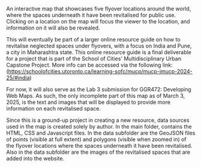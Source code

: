 An interactive map that showcases five flyover locations around the world, where the spaces underneath it have been revitalised for public use. Clicking on a location on the map will focus the viewer to the location, and information on it will also be revealed.

This will eventually be part of a larger online resource guide on how to revitalise neglected spaces under flyovers, with a focus on India and Pune, a city in Maharashtra state. This online resource guide is a final deliverable for a project that is part of the School of Cities' Multidisciplinary Urban Capstone Project. More info can be accessed via the following link: (https://schoolofcities.utoronto.ca/learning-sofc/mucp/mucp-imucp-2024-25/#india)

For now, it will also serve as the Lab 3 submission for GGR472: Developing Web Maps. As such, the only incomplete part of this map as of March 3, 2025, is the text and images that will be displayed to provide more information on each revitalised space.

Since this is a ground-up project in creating a new resource, data sources used in the map is created solely by author. In the main folder, contains the HTML, CSS and Javascript files. In the data subfolder are the GeoJSON files of points (visible at full extent) and polygons (visible when zoomed in) of the flyover locations where the spaces underneath it have been revitalised. Also in the data subfolder are the images of the revitalised spaces that are added into the website.